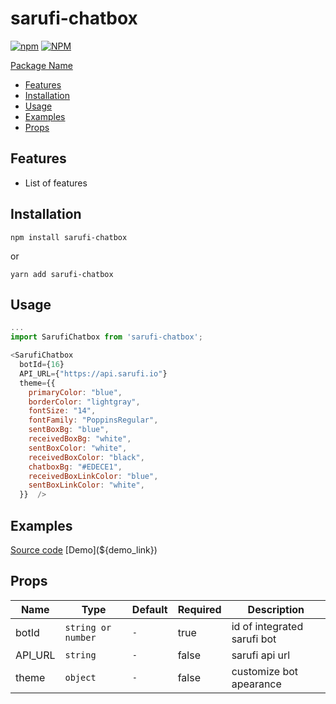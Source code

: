 # sarufi-chatbox

[![npm](https://img.shields.io/npm/v/@flexcodelabs/sarufi-chatbox)](https://www.npmjs.com/package/sarufi-chatbox) [![NPM](https://img.shields.io/npm/l/sarufi-chatboxe)](https://www.npmjs.com/package/sarufi-chatbox)

[Package Name](#sarufi-chatbox)

- [Features](#features)
- [Installation](#installation)
- [Usage](#usage)
- [Examples](#examples)
- [Props](#props)

## Features

- List of features

## Installation

`npm install sarufi-chatbox`

or

`yarn add sarufi-chatbox`

## Usage

```js
...
import SarufiChatbox from 'sarufi-chatbox';

<SarufiChatbox
  botId={16}
  API_URL={"https://api.sarufi.io"}
  theme={{
    primaryColor: "blue",
    borderColor: "lightgray",
    fontSize: "14",
    fontFamily: "PoppinsRegular",
    sentBoxBg: "blue",
    receivedBoxBg: "white",
    sentBoxColor: "white",
    receivedBoxColor: "black",
    chatboxBg: "#EDECE1",
    receivedBoxLinkColor: "blue",
    sentBoxLinkColor: "white",
  }}  />
```

## Examples

[Source code](${repo})  
[Demo](${demo_link})

## Props

| Name    | Type               | Default | Required | Description                 |
| ------- | ------------------ | ------- | -------- | --------------------------- |
| botId   | `string or number` | `-`     | true     | id of integrated sarufi bot |
| API_URL | `string`           | `-`     | false    | sarufi api url              |
| theme   | `object`           | `-`     | false    | customize bot apearance     |
